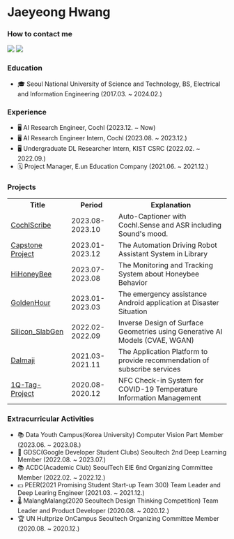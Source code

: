 # Jaeyeong Hwang

### How to contact me
<a href="https://www.linkedin.com/in/jwyeeh" target="_blank"><img src="https://img.shields.io/badge/JaeyeongHwang-0A66C2?style=flat-square&logo=linkedin&logoColor=white&link=https://www.linkedin.com/in/jwyeeh"/></a>
<a href="mailto:jwyeeh@gmail.com" target="_blank"><img src="https://img.shields.io/badge/JaeyeongHwang-EA4335?style=flat-square&logo=Gmail&logoColor=white&link=mailto:jyhwang@cochlear.ai"/></a>

### Education
- 🎓 Seoul National University of Science and Technology, BS, Electrical and Information Engineering (2017.03. ~ 2024.02.)

### Experience
- 🖥 AI Research Engineer, Cochl (2023.12. ~ Now)
- 🖥 AI Research Engineer Intern, Cochl (2023.08. ~ 2023.12.)
- 🖥 Undergraduate DL Researcher Intern, KIST CSRC (2022.02. ~ 2022.09.)
- 🗓️ Project Manager, E.un Education Company (2021.06. ~ 2021.12.)

### Projects
<table>
    <tr>
        <th>Title</th>
        <th>Period</th>
        <th>Explanation</th>
    </tr>
    <tr>
        <td><A href="https://github.com/jwyeeh-dev/CochlScribe">CochlScribe</A></td>
        <td>2023.08-2023.10</td>
        <td>Auto-Captioner with Cochl.Sense and ASR including Sound's mood.</td>
    </tr>
    <tr>
        <td><A href="https://github.com/Nareume/Capstone_LibraryRobot">Capstone Project</A></td>
        <td>2023.01-2023.12</td>
        <td>The Automation Driving Robot Assistant System in Library</td>
    </tr>
    <tr>
        <td><A href="https://github.com/jwyeeh-dev/HiHoneyBee">HiHoneyBee</A></td>
        <td>2023.07-2023.08</td>
        <td>The Monitoring and Tracking System about Honeybee Behavior</td>
    </tr>
    <tr>
        <td><A href="https://github.com/jwyeeh-dev/GoldenHour_DL">GoldenHour</A></td>
        <td>2023.01-2023.03</td>
        <td>The emergency assistance Android application at Disaster Situation</td>
    </tr>
    <tr>
        <td><A href="https://github.com/jwyeeh-dev/Silicon-SlabGen">Silicon_SlabGen</A></td>
        <td>2022.02-2022.09</td>
        <td>Inverse Design of Surface Geometries using Generative AI Models (CVAE, WGAN)</td>
    </tr>
    <tr>
        <td><A href="https://github.com/TeamPEERs/Dalmaji_Android">Dalmaji</A></td>
        <td>2021.03-2021.11</td>
        <td>The Application Platform to provide recommendation of subscribe services</td>
    </tr>
        <tr>
        <td><A href="https://github.com/jwyeeh-dev/One-Q-Tag-Project">1Q-Tag-Project</A></td>
        <td>2020.08-2020.12</td>
        <td>NFC Check-in System for COVID-19 Temperature Information Management</td>
    </tr> 
  
</table>

### Extracurricular Activities
- 📚 Data Youth Campus(Korea University) Computer Vision Part Member (2023.06. ~ 2023.08.)
- 🧠 GDSC(Google Developer Student Clubs) Seoultech 2nd Deep Learning Member (2022.08. ~ 2023.07.)
- 📚 ACDC(Academic Club) SeoulTech EIE 6nd Organizing Committee Member (2022.02. ~ 2022.12.)
- 💵 PEER(2021 Promising Student Start-up Team 300) Team Leader and Deep Learing Engineer (2021.03. ~ 2021.12.)
- 🌡️ MalangMalang(2020 Seoultech Design Thinking Competition) Team Leader and Product Developer (2020.08. ~ 2020.12.)
- 🏆 UN Hultprize OnCampus Seoultech Organizing Committee Member (2020.08. ~ 2020.12.)





